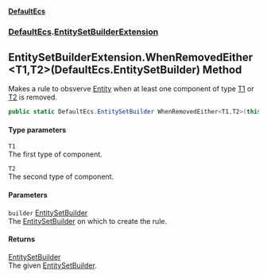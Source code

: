 #### [DefaultEcs](./index.md 'index')
### [DefaultEcs](./DefaultEcs.md 'DefaultEcs').[EntitySetBuilderExtension](./DefaultEcs-EntitySetBuilderExtension.md 'DefaultEcs.EntitySetBuilderExtension')
## EntitySetBuilderExtension.WhenRemovedEither&lt;T1,T2&gt;(DefaultEcs.EntitySetBuilder) Method
Makes a rule to obsverve [Entity](./DefaultEcs-Entity.md 'DefaultEcs.Entity') when at least one component of type [T1](#DefaultEcs-EntitySetBuilderExtension-WhenRemovedEither-T1_T2-(DefaultEcs-EntitySetBuilder)-T1 'DefaultEcs.EntitySetBuilderExtension.WhenRemovedEither&lt;T1,T2&gt;(DefaultEcs.EntitySetBuilder).T1') or [T2](#DefaultEcs-EntitySetBuilderExtension-WhenRemovedEither-T1_T2-(DefaultEcs-EntitySetBuilder)-T2 'DefaultEcs.EntitySetBuilderExtension.WhenRemovedEither&lt;T1,T2&gt;(DefaultEcs.EntitySetBuilder).T2') is removed.  
```C#
public static DefaultEcs.EntitySetBuilder WhenRemovedEither<T1,T2>(this DefaultEcs.EntitySetBuilder builder);
```
#### Type parameters
<a name='DefaultEcs-EntitySetBuilderExtension-WhenRemovedEither-T1_T2-(DefaultEcs-EntitySetBuilder)-T1'></a>
`T1`  
The first type of component.  
  
<a name='DefaultEcs-EntitySetBuilderExtension-WhenRemovedEither-T1_T2-(DefaultEcs-EntitySetBuilder)-T2'></a>
`T2`  
The second type of component.  
  
#### Parameters
<a name='DefaultEcs-EntitySetBuilderExtension-WhenRemovedEither-T1_T2-(DefaultEcs-EntitySetBuilder)-builder'></a>
`builder` [EntitySetBuilder](./DefaultEcs-EntitySetBuilder.md 'DefaultEcs.EntitySetBuilder')  
The [EntitySetBuilder](./DefaultEcs-EntitySetBuilder.md 'DefaultEcs.EntitySetBuilder') on which to create the rule.  
  
#### Returns
[EntitySetBuilder](./DefaultEcs-EntitySetBuilder.md 'DefaultEcs.EntitySetBuilder')  
The given [EntitySetBuilder](./DefaultEcs-EntitySetBuilder.md 'DefaultEcs.EntitySetBuilder').  
